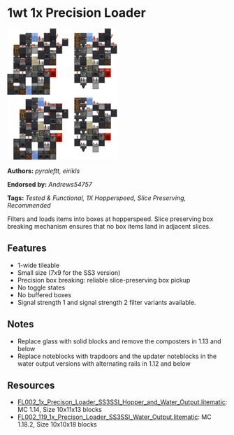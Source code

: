 # 1wt 1x Precision Loader
<img alt="1x_Precison_Loader_SS3SSI_Hopper_and_Water_Output.png" src="images/1x_Precison_Loader_SS3SSI_Hopper_and_Water_Output.png?raw=1" height="300px">

**Authors:** *pyraleftt, eirikls*

**Endorsed by:** *Andrews54757*

**Tags:** *Tested & Functional, 1X Hopperspeed, Slice Preserving, Recommended*

Filters and loads items into boxes at hopperspeed.  Slice preserving box breaking mechanism ensures that no box items land in adjacent slices.

## Features
- 1-wide tileable
- Small size (7x9 for the SS3 version)
- Precision box breaking: reliable slice-preserving box pickup
- No toggle states
- No buffered boxes
- Signal strength 1 and signal strength 2 filter variants available.

## Notes
- Replace glass with solid blocks and remove the composters in 1.13 and below
- Replace noteblocks with trapdoors and the updater noteblocks in the water output versions with alternating rails in 1.12 and below

## Resources
- [FL002_1x_Precison_Loader_SS3SSI_Hopper_and_Water_Output.litematic](attachments/FL002_1x_Precison_Loader_SS3SSI_Hopper_and_Water_Output.litematic): MC 1.14, Size 10x11x13 blocks
- [FL002_119_1x_Precison_Loader_SS3SSI_Water_Output.litematic](attachments/FL002_119_1x_Precison_Loader_SS3SSI_Water_Output.litematic): MC 1.18.2, Size 10x10x18 blocks
